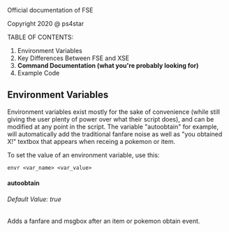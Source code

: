 Official documentation of FSE

Copyright 2020 @ ps4star


TABLE OF CONTENTS:

1. Environment Variables
2. Key Differences Between FSE and XSE
3. **Command Documentation (what you're probably looking for)**
4. Example Code




## Environment Variables

Environment variables exist mostly for the sake of convenience (while still giving the user plenty of power over what their script does), and can be modified at any point in the script. The variable "autoobtain" for example, will automatically add the traditional fanfare noise as well as "you obtained X!" textbox that appears when receing a pokemon or item.

To set the value of an environment variable, use this:
```
envr <var_name> <var_value>
```

#### autoobtain
###### Default Value: true

Adds a fanfare and msgbox after an item or pokemon obtain event.

